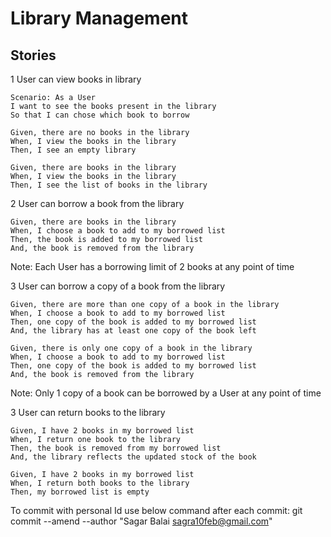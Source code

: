 # Library Management

## Stories

 1  User can view books in library
		
    Scenario: As a User
    I want to see the books present in the library
    So that I can chose which book to borrow
    
    Given, there are no books in the library
    When, I view the books in the library
    Then, I see an empty library
    
    Given, there are books in the library
    When, I view the books in the library
    Then, I see the list of books in the library
   
   
  2 User can borrow a book from the library
            
    Given, there are books in the library
    When, I choose a book to add to my borrowed list
    Then, the book is added to my borrowed list
    And, the book is removed from the library
    
Note: 
    Each User has a borrowing limit of 2 books at any point of time


  3  User can borrow a copy of a book from the library

    Given, there are more than one copy of a book in the library
    When, I choose a book to add to my borrowed list
    Then, one copy of the book is added to my borrowed list
    And, the library has at least one copy of the book left
    
    Given, there is only one copy of a book in the library
    When, I choose a book to add to my borrowed list
    Then, one copy of the book is added to my borrowed list
    And, the book is removed from the library

Note:
Only 1 copy of a book can be borrowed by a User at any point of time

 3 User can return books to the library
		
	Given, I have 2 books in my borrowed list
	When, I return one book to the library
	Then, the book is removed from my borrowed list
	And, the library reflects the updated stock of the book

    Given, I have 2 books in my borrowed list
	When, I return both books to the library
	Then, my borrowed list is empty


To commit with personal Id use below command after each commit: 
    git commit --amend --author "Sagar Balai <sagra10feb@gmail.com>"